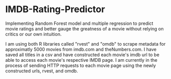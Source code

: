 # IMDB-Rating-Predictor
Implementing Random Forest model and multiple regression to predict movie ratings and better gauge the greatness of a movie without relying on critics or our own intuition.

I am using both R libraries called "rvest" and "omdb" to scrape metadata for approximatly 5000 movies from imdb.com and theNumbers.com. I have saved all titles in a csv and have constructed each movie's imdb url to be able to access each movie's respective IMDB page. I am currently in the process of sending HTTP requests to each movie page using the newly constructed urls, rvest, and omdb.
